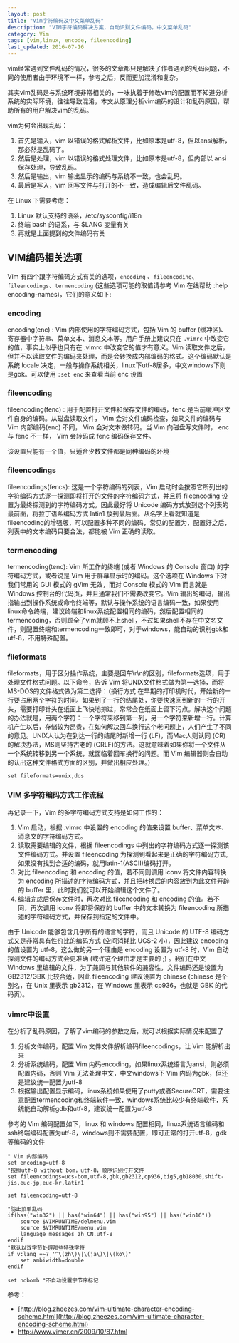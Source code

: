 ```yaml
---
layout: post
title: "Vim字符编码及中文菜单乱码"
description: "VIM字符编码解决方案，自动识别文件编码，中文菜单乱码"
category: Vim
tags: [vim,linux, encode, fileencoding]
last_updated: 2016-07-16
---
```


vim经常遇到文件乱码的情况，很多的文章都只是解决了作者遇到的乱码问题，不同的使用者由于环境不一样，参考之后，反而更加混淆和复杂。

其实vim乱码是与系统环境非常相关的，一味执着于修改vim的配置而不知道分析系统的实际环境，往往导致混淆，本文从原理分析vim编码的设计和乱码原因，帮助所有的用户解决vim的乱码。

vim为何会出现乱码：

1. 首先是输入，vim 以错误的格式解析文件，比如原本是utf-8，但以ansi解析，那必然是乱码了。
2. 然后是处理，vim 以错误的格式处理文件，比如原本是utf-8，但内部以 ansi 保存处理，导致乱码。
3. 然后是输出，vim 输出显示的编码与系统不一致，也会乱码。
4. 最后是写入，vim 回写文件与打开的不一致，造成编辑后文件乱码。

在 Linux 下需要考虑：

1. Linux 默认支持的语系，/etc/sysconfig/i18n
2. 终端 bash 的语系，与 $LANG 变量有关
3. 再就是上面提到的文件编码有关

## VIM编码相关选项
Vim 有四个跟字符编码方式有关的选项，`encoding` 、`fileencoding`、`fileencodings`、`termencoding` (这些选项可能的取值请参考 Vim 在线帮助  :help encoding-names)，它们的意义如下:

### encoding
encoding(enc) : Vim 内部使用的字符编码方式，包括 Vim 的 buffer (缓冲区)、寄存器中字符串、菜单文本、消息文本等。用户手册上建议只在 `.vimrc` 中改变它的值，事实上似乎也只有在 .vimrc 中改变它的值才有意义。Vim 读取文件之后，但并不以读取文件的编码来处理，而是会转换成内部编码的格式。这个编码默认是系统 locale 决定，一般与操作系统相关，linux下utf-8居多，中文windows下则是gbk。可以使用 `:set enc` 来查看当前 enc 设置

### fileencoding
fileencoding(fenc) : 用于配置打开文件和保存文件的编码，fenc 是当前缓冲区文件自身的编码。从磁盘读取文件， Vim 会对文件编码检查，如果文件的编码与 Vim 内部编码(enc) 不同， Vim 会对文本做转码。当 Vim 向磁盘写文件时， enc 与 fenc 不一样， Vim 会转码成 fenc 编码保存文件。

该设置只能有一个值，只适合少数文件都是同种编码的环境

### fileencodings
fileencodings(fencs): 这是一个字符编码的列表，Vim 启动时会按照它所列出的字符编码方式逐一探测即将打开的文件的字符编码方式，并且将 fileencoding 设置为最终探测到的字符编码方式。因此最好将 Unicode 编码方式放到这个列表的最前面，将拉丁语系编码方式 latin1 放到最后面。从名字上看就知道是fileencoding的增强版，可以配置多种不同的编码，常见的配置为，配置好之后，列表中的文本编码只要合法，都能被 Vim 正确的读取。

### termencoding
termencoding(tenc): Vim 所工作的终端 (或者 Windows 的 Console 窗口) 的字符编码方式，或者说是 Vim 用于屏幕显示时的编码。这个选项在 Windows 下对我们常用的 GUI 模式的 gVim 无效，而对 Console 模式的 Vim 而言就是 Windows 控制台的代码页，并且通常我们不需要改变它。Vim 输出的编码，输出指输出到操作系统或命令终端等，默认与操作系统的语言编码一致，如果使用linux命令终端，建议终端和linux系统配置相同的编码，然后配置相同的termencoding，否则顾全了vim就顾不上shell，不过如果shell不存在中文名文件，则配置终端和termencoding一致即可，对于windows，能自动的识别gbk和utf-8，不用特殊配置。

### fileformats
fileformats，用于区分操作系统，主要是回车\r\n的区别，fileformats选项，用于处理文件格式问题。以下命令，告诉 Vim 将UNIX文件格式做为第一选择，而将MS-DOS的文件格式做为第二选择：（换行方式 在早期的打印机时代，开始新的一行要占用两个字符的时间。如果到了一行的结尾处，你要快速回到新的一行的开头，需要打印针头在纸面上飞快地掠过，常常会在纸面上留下污点。解决这个问题的办法就是，用两个字符：一个字符<Return>来移到第一列，另一个字符<Line feed>来新增一行。计算机产生以后，存储较为昂贵，在如何解决回车换行这个老问题上，人们产生了不同的意见。UNIX人认为在到达一行的结尾时新增一行<Line feed> (LF)，而Mac人则认同<Return> (CR)的解决办法，MS则坚持古老的<Return><Line feed> (CRLF)的方法。这就意味着如果你将一个文件从一个系统转移到另一个系统，就面临着回车换行的问题。而 Vim 编辑器则会自动的认出这种文件格式方面的区别，并做出相应处理。）

	set fileformats=unix,dos

### VIM 多字符编码方式工作流程
再记录一下，Vim 的多字符编码方式支持是如何工作的：

1. Vim 启动，根据 .vimrc 中设置的 encoding 的值来设置 buffer、菜单文本、消息文的字符编码方式。
2. 读取需要编辑的文件，根据 fileencodings 中列出的字符编码方式逐一探测该文件编码方式。并设置 fileencoding 为探测到看起来是正确的字符编码方式,如果没有找到合适的编码，就用latin-1(ASCII)编码打开。
3. 对比 fileencoding 和 encoding 的值，若不同则调用 iconv 将文件内容转换为 encoding 所描述的字符编码方式，并且把转换后的内容放到为此文件开辟的 buffer 里，此时我们就可以开始编辑这个文件了。
4. 编辑完成后保存文件时，再次对比 fileencoding 和 encoding 的值。若不同，再次调用 iconv 将即将保存的 buffer 中的文本转换为 fileencoding 所描述的字符编码方式，并保存到指定的文件中。

由于 Unicode 能够包含几乎所有的语言的字符，而且 Unicode 的 UTF-8 编码方式又是非常具有性价比的编码方式 (空间消耗比 UCS-2 小)，因此建议 encoding 的值设置为 utf-8。这么做的另一个理由是 encoding 设置为 utf-8 时，Vim 自动探测文件的编码方式会更准确 (或许这个理由才是主要的 ;) 。我们在中文 Windows 里编辑的文件，为了兼顾与其他软件的兼容性，文件编码还是设置为 GB2312/GBK 比较合适，因此 fileencoding 建议设置为 chinese (chinese 是个别名，在 Unix 里表示 gb2312，在 Windows 里表示 cp936，也就是 GBK 的代码页)。

### vimrc中设置

在分析了乱码原因，了解了vim编码的参数之后，就可以根据实际情况来配置了

1. 分析文件编码，配置 Vim 文件文件解析编码fileencodings，让 Vim 能解析出来
2. 分析系统编码，配置 Vim 内码encoding，如果linux系统语言为ansi，则必须配置内码，否则 Vim 无法处理中文，中文windows下 Vim 内码为gbk，但还是建议统一配置为utf-8
3. 根据输出配置显示编码，linux系统如果使用了putty或者SecureCRT，需要注意配置termencoding和终端软件一致，windows系统比较少有终端软件，系统能自动解析gdb和utf-8，建议统一配置为utf-8

参考的 Vim 编码配置如下，linux 和 windows 配置相同，linux系统语言编码和ssh终端编码配置为utf-8，windows则不需要配置，即可正常的打开utf-8，gdk等编码的文件

	" Vim 内部编码
	set encoding=utf-8
	"按照utf-8 without bom，utf-8，顺序识别打开文件
	set fileencodings=ucs-bom,utf-8,gbk,gb2312,cp936,big5,gb18030,shift-jis,euc-jp,euc-kr,latin1

	set fileencoding=utf-8

	"防止菜单乱码
	if(has("win32") || has("win64") || has("win95") || has("win16"))
		source $VIMRUNTIME/delmenu.vim
		source $VIMRUNTIME/menu.vim
		language messages zh_CN.utf-8
	endif
	"默认以双字节处理那些特殊字符
	if v:lang =~? '^\(zh\)\|\(ja\)\|\(ko\)'
		set ambiwidth=double
	endif

	set nobomb "不自动设置字节序标记

参考：

- [http://blog.zheezes.com/vim-ultimate-character-encoding-scheme.html](http://blog.zheezes.com/vim-ultimate-character-encoding-scheme.html)
- http://www.vimer.cn/2009/10/87.html

